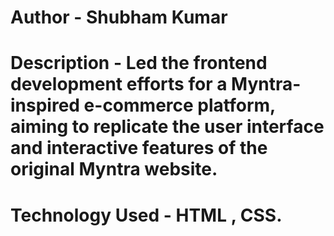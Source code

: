 # Author - Shubham Kumar

# Description - Led the frontend development efforts for a Myntra-inspired e-commerce platform, aiming to replicate the user interface and interactive features of the original Myntra website. 

# Technology Used - HTML , CSS. 
